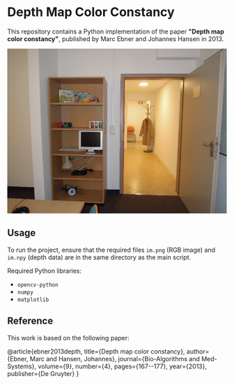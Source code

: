 # Depth Map Color Constancy

This repository contains a Python implementation of the paper **"Depth map color constancy"**, published by Marc Ebner and Johannes Hansen in 2013.

![](./im.png)

## Usage

To run the project, ensure that the required files `im.png` (RGB image) and `im.npy` (depth data) are in the same directory as the main script.

Required Python libraries:
* `opencv-python`
* `numpy`
* `matplotlib`

## Reference

This work is based on the following paper:

@article{ebner2013depth,
  title={Depth map color constancy},
  author={Ebner, Marc and Hansen, Johannes},
  journal={Bio-Algorithms and Med-Systems},
  volume={9},
  number={4},
  pages={167--177},
  year={2013},
  publisher={De Gruyter}
}
